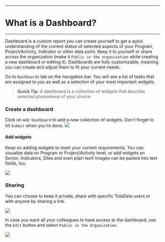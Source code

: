 ****
# What is a Dashboard?
---
Dashboard is a custom report you can create yourself to get a quick understanding of the current status of selected aspects of your Program, Project/Activity, Indicator or other data point. Keep it to yourself or share across the organization (make it `Public in the organization` while creating a new dashboard or editing it). Dashboards are fully customizable, meaning you can create and adjust them to fit your current needs.  

Go to `Dashboards` tab on the navigation bar. You will see a list of tasks that are assigned to you as well as a selection of your most important widgets. 

> **Quick Tip:** A dashboard is a collection of widgets that describe selected phenomena of your choice.

### Create a dashboard
Click on `Add Dashboard` to add a new collection of widgets. Don't forget to hit `Submit` when you're done.
![](/assets_en/add_dashboard_kb.PNG)

#### Add widgets
Keep on adding widgets to meet your current requirements. You can visualize data on Program or Project/Activity level, or add widgets on Sector, Indicators, Sites and even plain text! Images can be pasted into text fields, too.

![](/assets_en/add_widget.PNG)

### Sharing 
You can choose to keep it private, share with specific TolaData users or with anyone by sharing a link.

![](/assets_en/dash_sharing.PNG)

In case you want all your colleagues to have access to the dashboard, use the `Edit` button and select `Public in the Organization`.

![](/assets_en/edit_dash.PNG)



